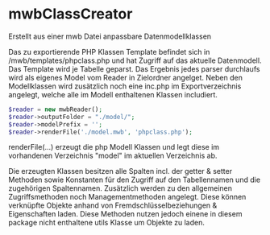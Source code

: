 mwbClassCreator
===============

Erstellt aus einer mwb Datei anpassbare Datenmodellklassen

Das zu exportierende PHP Klassen Template befindet sich in /mwb/templates/phpclass.php und hat Zugriff auf das aktuelle Datenmodell.
Das Template wird je Tabelle geparst. Das Ergebnis jedes parser durchlaufs wird als eigenes Model vom Reader in Zielordner angelget.
Neben den Modellklassen wird zusätzlich noch eine inc.php im Exportverzeichnis angelegt, welche alle im Modell enthaltenen Klassen includiert.

``` php
$reader = new mwbReader();
$reader->outputFolder = "./model/";
$reader->modelPrefix = '';
$reader->renderFile('./model.mwb', 'phpclass.php');
```

renderFile(...) erzeugt die php Modell Klassen und legt diese im vorhandenen Verzeichnis "model" im aktuellen Verzeichnis ab.

Die erzeugten Klassen besitzen alle Spalten incl. der getter & setter Methoden sowie Konstanten für den Zugriff auf den
Tabellennamen und die zugehörigen Spaltennamen. Zusätzlich werden zu den allgemeinen Zugriffsmethoden noch
Managementmethoden angelegt. Diese können verknüpfte Objekte anhand von Fremdschlüsselbeziehungen & Eigenschaften laden.
Diese Methoden nutzen jedoch einene in diesem package nicht enthaltene utils Klasse um Objekte zu laden.